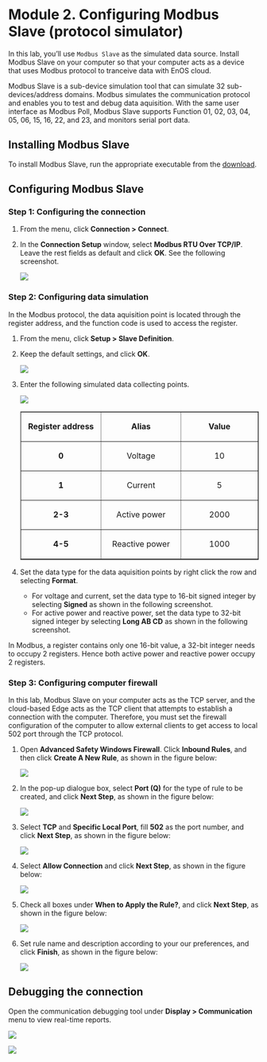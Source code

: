 # Module 2. Configuring Modbus Slave (protocol simulator)

In this lab, you’ll use `Modbus Slave` as the simulated data source. Install Modbus Slave on your computer so that your computer acts as a device that uses Modbus protocol to tranceive data with EnOS cloud.

Modbus Slave is a sub-device simulation tool that can simulate 32
sub-devices/address domains. Modbus simulates the communication protocol and enables you to test and debug data aquisition. With the same user interface as Modbus Poll, Modbus Slave supports Function 01, 02, 03, 04, 05, 06, 15, 16, 22, and 23, and monitors serial port data.

## Installing Modbus Slave

To install Modbus Slave, run the appropriate executable from the [download](https://github.com/EnvisionIot/enos_tutorials/blob/master/ModbusSlave_downcc.zip).

## Configuring Modbus Slave

### Step 1: Configuring the connection

1.  From the menu, click **Connection > Connect**.

2.  In the **Connection Setup** window, select **Modbus RTU Over TCP/IP**. Leave the rest fields as default and click **OK**. See the following screenshot.

    ![](media/module2_Connection_Connect.png)

### Step 2: Configuring data simulation

In the Modbus protocol, the data aquisition point is located through the register address, and the function code is used to access the register.

1.  From the menu, click **Setup > Slave Definition**.

2.  Keep the default settings, and click **OK**.

    ![](media/module2_Setup_Slave_Definition.png)



3.  Enter the following simulated data collecting points.


    ![](media/module2_mbslave1.png)


    <table border="1" cellspacing="0" cellpadding="0">
      <tr>
        <td width="184" valign="top"><p align="center"><strong>Register   address</strong></p ></td>
        <td width="184" valign="top"><p align="center"><strong>Alias</strong></p ></td>
        <td width="185" valign="top"><p align="center"><strong>Value</strong></p ></td>
      </tr>
      <tr>
        <td width="184" valign="top"><p align="center"><strong>0</strong></p ></td>
        <td width="184" valign="top"><p align="center">Voltage</p ></td>
        <td width="185" valign="top"><p align="center">10</p ></td>
      </tr>
      <tr>
        <td width="184" valign="top"><p align="center"><strong>1</strong></p ></td>
        <td width="184" valign="top"><p align="center">Current</p ></td>
        <td width="185" valign="top"><p align="center">5</p ></td>
      </tr>
      <tr>
        <td width="184" valign="top"><p align="center"><strong>2-3</strong></p ></td>
        <td width="184" valign="top"><p align="center">Active power</p ></td>
        <td width="185" valign="top"><p align="center">2000</p ></td>
      </tr>
      <tr>
        <td width="184" valign="top"><p align="center"><strong>4-5</strong></p ></td>
        <td width="184" valign="top"><p align="center">Reactive power</p ></td>
        <td width="185" valign="top"><p align="center">1000</p ></td>
      </tr>
    </table>

4.  Set the data type for the data aquisition points by right click the row and selecting **Format**.
    -   For voltage and current, set the data type to 16-bit signed integer by selecting **Signed** as shown in the following screenshot.
    -   For active power and reactive power, set the data type to 32-bit signed integer by selecting **Long AB CD** as shown in the following screenshot.

In Modbus, a register contains only one 16-bit value, a 32-bit integer needs to occupy 2 registers. Hence both active power and reactive power occupy 2 registers.

### Step 3: Configuring computer firewall

In this lab, Modbus Slave on your computer acts as the TCP server, and the cloud-based Edge acts as the TCP client that attempts to establish a connection with the computer. Therefore, you must set the firewall configuration of the computer to allow external clients to get access to local 502 port through the TCP protocol.

1.  Open **Advanced Safety Windows Firewall**. Click **Inbound Rules**, and then click **Create A New Rule**, as shown in the figure below:

    ![](media/module2_Create_A_New_Rule.png)

2.  In the pop-up dialogue box, select **Port (Q)** for the type of rule to be created, and click **Next Step**, as shown in the figure below:

    ![](media/module2_select_Portq.png)

3.  Select **TCP** and **Specific Local Port**, fill **502** as the port number, and click **Next Step**, as shown in the figure below:

    ![](media/module2_Select_TCPLocal_Port.png)

4.  Select **Allow Connection** and click **Next Step**, as shown in the figure below:

    ![](media/module2_Select_Allow_Connection.png)

5.  Check all boxes under **When to Apply the Rule?**, and click **Next Step**, as shown in the figure below:

    ![](media/module2_When_to_Apply_the_Rule.png)

6.  Set rule name and description according to your our preferences, and click **Finish**, as shown in the figure below:

    ![](media/module2_Set_rule_name.png)

## Debugging the connection

Open the communication debugging tool under **Display > Communication** menu to view real-time reports.

![](media/module2_Communication1.png)

![](media/module2_Communication2.png)
